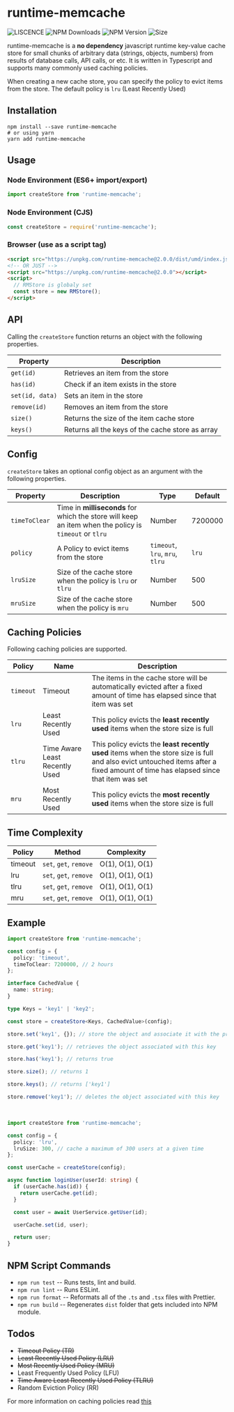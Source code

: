 # runtime-memcache

![LISCENCE](https://img.shields.io/npm/l/runtime-memcache) ![NPM Downloads](https://img.shields.io/npm/dt/runtime-memcache) ![NPM Version](https://img.shields.io/npm/v/runtime-memcache) ![Size](https://img.shields.io/bundlephobia/minzip/runtime-memcache)

runtime-memcache is a **no dependency** javascript runtime key-value cache store for small chunks of arbitrary data (strings, objects, numbers) from results of database calls, API calls, or etc. It is written in Typescript and supports many commonly used caching policies.

When creating a new cache store, you can specify the policy to evict items from the store. The default policy is `lru` (Least Recently Used)

## Installation

```shell
npm install --save runtime-memcache
# or using yarn
yarn add runtime-memcache
```

## Usage

### Node Environment (ES6+ import/export)

```javascript
import createStore from 'runtime-memcache';
```

### Node Environment (CJS)

```javascript
const createStore = require('runtime-memcache');
```

### Browser (use as a script tag)

```html
<script src="https://unpkg.com/runtime-memcache@2.0.0/dist/umd/index.js"></script>
<!-- OR JUST -->
<script src="https://unpkg.com/runtime-memcache@2.0.0"></script>
<script>
  // RMStore is globaly set
  const store = new RMStore();
</script>
```

## API

Calling the `createStore` function returns an object with the following properties.

| Property        | Description                                      |
| --------------- | ------------------------------------------------ |
| `get(id)`       | Retrieves an item from the store                 |
| `has(id)`       | Check if an item exists in the store             |
| `set(id, data)` | Sets an item in the store                        |
| `remove(id)`    | Removes an item from the store                   |
| `size()`        | Returns the size of the item cache store         |
| `keys()`        | Returns all the keys of the cache store as array |

## Config

`createStore` takes an optional config object as an argument with the following properties.

| Property      | Description                                                                                           | Type                            | Default |
| ------------- | ----------------------------------------------------------------------------------------------------- | ------------------------------- | ------- |
| `timeToClear` | Time in **milliseconds** for which the store will keep an item when the policy is `timeout` or `tlru` | Number                          | 7200000 |
| `policy`      | A Policy to evict items from the store                                                                | `timeout`, `lru`, `mru`, `tlru` | `lru`   |
| `lruSize`     | Size of the cache store when the policy is `lru` or `tlru`                                            | Number                          | 500     |
| `mruSize`     | Size of the cache store when the policy is `mru`                                                      | Number                          | 500     |

## Caching Policies

Following caching policies are supported.

| Policy    | Name                           | Description                                                                                                                                                                      |
| --------- | ------------------------------ | -------------------------------------------------------------------------------------------------------------------------------------------------------------------------------- |
| `timeout` | Timeout                        | The items in the cache store will be automatically evicted after a fixed amount of time has elapsed since that item was set                                                      |
| `lru`     | Least Recently Used            | This policy evicts the **least recently used** items when the store size is full                                                                                                 |
| `tlru`    | Time Aware Least Recently Used | This policy evicts the **least recently used** items when the store size is full and also evict untouched items after a fixed amount of time has elapsed since that item was set |
| `mru`     | Most Recently Used             | This policy evicts the **most recently used** items when the store size is full                                                                                                  |

## Time Complexity

| Policy  | Method                 | Complexity       |
| ------- | ---------------------- | ---------------- |
| timeout | `set`, `get`, `remove` | O(1), O(1), O(1) |
| lru     | `set`, `get`, `remove` | O(1), O(1), O(1) |
| tlru    | `set`, `get`, `remove` | O(1), O(1), O(1) |
| mru     | `set`, `get`, `remove` | O(1), O(1), O(1) |

## Example

```typescript
import createStore from 'runtime-memcache';

const config = {
  policy: 'timeout',
  timeToClear: 7200000, // 2 hours
};

interface CachedValue {
  name: string;
}

type Keys = 'key1' | 'key2';

const store = createStore<Keys, CachedValue>(config);

store.set('key1', {}); // store the object and associate it with the provided key

store.get('key1'); // retrieves the object associated with this key

store.has('key1'); // returns true

store.size(); // returns 1

store.keys(); // returns ['key1']

store.remove('key1'); // deletes the object associated with this key
```

</br>

```typescript
import createStore from 'runtime-memcache';

const config = {
  policy: 'lru',
  lruSize: 300, // cache a maximum of 300 users at a given time
};

const userCache = createStore(config);

async function loginUser(userId: string) {
  if (userCache.has(id)) {
    return userCache.get(id);
  }

  const user = await UserService.getUser(id);

  userCache.set(id, user);

  return user;
}
```

## NPM Script Commands

- `npm run test` -- Runs tests, lint and build.
- `npm run lint` -- Runs ESLint.
- `npm run format` -- Reformats all of the `.ts` and `.tsx` files with Prettier.
- `npm run build` -- Regenerates `dist` folder that gets included into NPM module.

## Todos

- <s>Timeout Policy (TR)</s>
- <s>Least Recently Used Policy (LRU)</s>
- <s>Most Recently Used Policy (MRU)</s>
- Least Frequently Used Policy (LFU)
- <s>Time Aware Least Recently Used Policy (TLRU)</s>
- Random Eviction Policy (RR)

For more information on caching policies read [this](https://en.wikipedia.org/wiki/Cache_replacement_policies#LRU)
